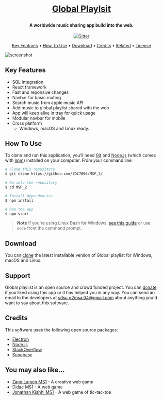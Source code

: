 
<h1 align="center">

  [Global Playlsit](https://globalplaylist.vercel.app/)
  <br>
</h1>

<h4 align="center">A worldwide music sharing app build into the web.</h4>

<p align="center">
  <a href="https://badge.fury.io/js/electron-markdownify">
    <img src="https://badge.fury.io/js/electron-markdownify.svg"
         alt="Gitter">
  </a>
</p>

<p align="center">
  <a href="#key-features">Key Features</a> •
  <a href="#how-to-use">How To Use</a> •
  <a href="#download">Download</a> •
  <a href="#credits">Credits</a> •
  <a href="#related">Related</a> •
  <a href="#license">License</a>
</p>

![screenshot](https://media0.giphy.com/media/l3V0megwbBeETMgZa/giphy.gif)

## Key Features

* SQL integration 
* React framework
* Fast and reponsive changes
* Navbar for basic routing
* Search music from apple music API
* Add music to global playlist shared with the web
* App will keep alive in tray for quick usage
* Modular navbar for mobile
* Cross platform
  - Windows, macOS and Linux ready.

## How To Use

To clone and run this application, you'll need [Git](https://git-scm.com) and [Node.js](https://nodejs.org/en/download/) (which comes with [npm](http://npmjs.com)) installed on your computer. From your command line:

```bash
# Clone this repository
$ git clone https://github.com/ZDC7096/MSP_2/

# Go into the repository
$ cd MSP_2

# Install dependencies
$ npm install

# Run the app
$ npm start
```

> **Note**
> If you're using Linux Bash for Windows, [see this guide](https://www.howtogeek.com/261575/how-to-run-graphical-linux-desktop-applications-from-windows-10s-bash-shell/) or use `node` from the command prompt.


## Download

You can [clone](https://github.com/ZDC7096/MSP_2) the latest installable version of Global playlist for Windows, macOS and Linux.

## Support

Global playlist is an open source and crowd funded project. You can [donate](https://en.wiktionary.org/wiki/emailware) if you liked using this app or it has helped you in any way. You can send an email to the developers at <sdsu.p2msa.04@gmail.com> about anything you'd want to say about this software.

## Credits

This software uses the following open source packages:

- [Electron](http://electron.atom.io/)
- [Node.js](https://nodejs.org/)
- [StackOverflow](https://stackoverflow.com/)
- [Supabase](https://supabase.com/)


## You may also like...

- [Zane Larson MS1](https://github.com/zane-larson/WebGame) - A creative web game
- [Didac MS1](https://github.com/didacf/P1BG) - A web game
- [Jonathan Kishhi MS1](https://github.com/Jkishi6/Ultimate_Tic-Tac-Toe) - A web game of tic-tac-toe


